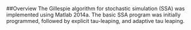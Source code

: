 ##Overview
The Gillespie algorithm for stochastic simulation (SSA) was implemented using Matlab 2014a. The basic SSA program was initially
programmed, followed by explicit tau-leaping, and adaptive tau leaping. 
